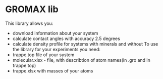 # GROMAX lib
This library allows you:
* download information about your system
* calculate contact angles with accuracy 2.5 degrees
* calculate density profile for systems with minerals and without
To use the library for your experiments you need:
* trappe.top file of your system
* molecular.xlsx - file, with describtion of atom names(in .gro and in trappe.top)
* trappe.xlsx with masses of your atoms
